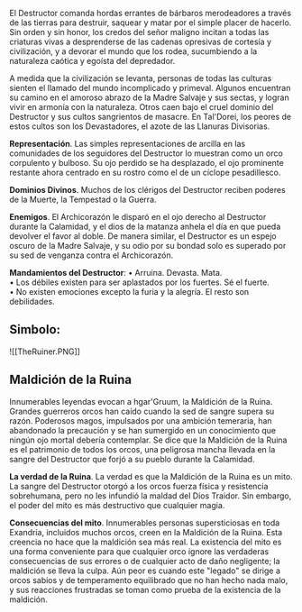 El Destructor comanda hordas errantes de bárbaros merodeadores a través de las tierras para destruir, saquear y matar por el simple placer de hacerlo. Sin orden y sin honor, los credos del señor maligno incitan a todas las criaturas vivas a desprenderse de las cadenas opresivas de cortesía y civilización, y a devorar el mundo que los rodea, sucumbiendo a la naturaleza caótica y egoísta del depredador.

A medida que la civilización se levanta, personas de todas las culturas sienten el llamado del mundo incomplicado y primeval. Algunos encuentran su camino en el amoroso abrazo de la Madre Salvaje y sus sectas, y logran vivir en armonía con la naturaleza. Otros caen bajo el cruel dominio del Destructor y sus cultos sangrientos de masacre. En Tal'Dorei, los peores de estos cultos son los Devastadores, el azote de las Llanuras Divisorias.

**Representación**. Las simples representaciones de arcilla en las comunidades de los seguidores del Destructor lo muestran como un orco corpulento y bulboso. Su ojo perdido se ha desplazado, el ojo prominente restante ahora centrado en su rostro como el de un cíclope pesadillesco.

**Dominios Divinos**. Muchos de los clérigos del Destructor reciben poderes de la Muerte, la Tempestad o la Guerra.

**Enemigos**. El Archicorazón le disparó en el ojo derecho al Destructor durante la Calamidad, y el dios de la matanza anhela el día en que pueda devolver el favor al doble. De manera similar, el Destructor es un espejo oscuro de la Madre Salvaje, y su odio por su bondad solo es superado por su sed de venganza contra el Archicorazón.

**Mandamientos del Destructor**: 
	• Arruina. Devasta. Mata. <br>
	• Los débiles existen para ser aplastados por los fuertes. Sé el fuerte. <br>
	• No existen emociones excepto la furia y la alegría. El resto son debilidades.

## Simbolo:

![[TheRuiner.PNG]]

## Maldición de la Ruina

Innumerables leyendas evocan a hgar'Gruum, la Maldición de la Ruina. Grandes guerreros orcos han caído cuando la sed de sangre supera su razón. Poderosos magos, impulsados por una ambición temeraria, han abandonado la precaución y se han sumergido en un conocimiento que ningún ojo mortal debería contemplar. Se dice que la Maldición de la Ruina es el patrimonio de todos los orcos, una peligrosa mancha llevada en la sangre del Destructor que forjó a su pueblo durante la Calamidad.

**La verdad de la Ruina**. La verdad es que la Maldición de la Ruina es un mito. La sangre del Destructor otorgó a los orcos fuerza física y resistencia sobrehumana, pero no les infundió la maldad del Dios Traidor. Sin embargo, el poder del mito es más destructivo que cualquier magia.

**Consecuencias del mito**. Innumerables personas supersticiosas en toda Exandria, incluidos muchos orcos, creen en la Maldición de la Ruina. Esta creencia no hace que la maldición sea más real. La existencia del mito es una forma conveniente para que cualquier orco ignore las verdaderas consecuencias de sus errores o de cualquier acto de daño negligente; la maldición se lleva la culpa. Aún peor es cuando este "legado" se dirige a orcos sabios y de temperamento equilibrado que no han hecho nada malo, y sus reacciones frustradas se toman como prueba de la existencia de la maldición.